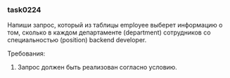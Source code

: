 
### task0224

Напиши запрос, который из таблицы employee выберет информацию о том, сколько в каждом департаменте (department) сотрудников
со специальностью (position) backend developer.


Требования:
1.	Запрос должен быть реализован согласно условию.


